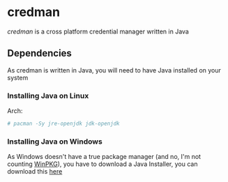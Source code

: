 # credman
*credman* is a cross platform credential manager written in Java

## Dependencies
As credman is written in Java, you will need to have Java installed on your system

### Installing Java on Linux
Arch:
```sh
# pacman -Sy jre-openjdk jdk-openjdk
```

### Installing Java on Windows
As Windows doesn't have a true package manager (and no, I'm not counting [WinPKG](https://devblogs.microsoft.com/commandline/windows-package-manager-1-0)), you have
to download a Java Installer, you can download this [here](https://www.java.com/download/ie_manual.jsp)
